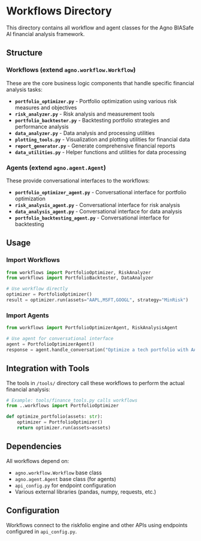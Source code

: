 # Workflows Directory

This directory contains all workflow and agent classes for the Agno BIASafe AI financial analysis framework.

## Structure

### Workflows (extend `agno.workflow.Workflow`)
These are the core business logic components that handle specific financial analysis tasks:

- **`portfolio_optimizer.py`** - Portfolio optimization using various risk measures and objectives
- **`risk_analyzer.py`** - Risk analysis and measurement tools
- **`portfolio_backtester.py`** - Backtesting portfolio strategies and performance analysis
- **`data_analyzer.py`** - Data analysis and processing utilities
- **`plotting_tools.py`** - Visualization and plotting utilities for financial data
- **`report_generator.py`** - Generate comprehensive financial reports
- **`data_utilities.py`** - Helper functions and utilities for data processing

### Agents (extend `agno.agent.Agent`)
These provide conversational interfaces to the workflows:

- **`portfolio_optimizer_agent.py`** - Conversational interface for portfolio optimization
- **`risk_analysis_agent.py`** - Conversational interface for risk analysis
- **`data_analysis_agent.py`** - Conversational interface for data analysis
- **`portfolio_backtesting_agent.py`** - Conversational interface for backtesting

## Usage

### Import Workflows
```python
from workflows import PortfolioOptimizer, RiskAnalyzer
from workflows import PortfolioBacktester, DataAnalyzer

# Use workflow directly
optimizer = PortfolioOptimizer()
result = optimizer.run(assets="AAPL,MSFT,GOOGL", strategy="MinRisk")
```

### Import Agents
```python
from workflows import PortfolioOptimizerAgent, RiskAnalysisAgent

# Use agent for conversational interface
agent = PortfolioOptimizerAgent()
response = agent.handle_conversation("Optimize a tech portfolio with AAPL, MSFT, GOOGL")
```

## Integration with Tools

The tools in `/tools/` directory call these workflows to perform the actual financial analysis:

```python
# Example: tools/finance_tools.py calls workflows
from ..workflows import PortfolioOptimizer

def optimize_portfolio(assets: str):
    optimizer = PortfolioOptimizer()
    return optimizer.run(assets=assets)
```

## Dependencies

All workflows depend on:
- `agno.workflow.Workflow` base class
- `agno.agent.Agent` base class (for agents)
- `api_config.py` for endpoint configuration
- Various external libraries (pandas, numpy, requests, etc.)

## Configuration

Workflows connect to the riskfolio engine and other APIs using endpoints configured in `api_config.py`.
